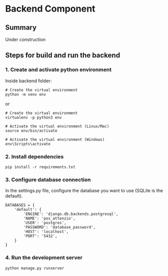 # Backend Component

## Summary

Under construction

## Steps for build and run the backend


### 1. Create and activate python environment

Inside backend folder:

```
# Create the virtual environment
python -m venv env 
```

or

```
# Create the virtual environment
virtualenv -p python3 env
```

```
# Activate the virtual environment (Linux/Mac)
source env/bin/activate
```

```
# Activate the virtual environment (Windows)
env\Scripts\activate
```

### 2. Install dependencies

```
pip install -r requirements.txt
```

### 3. Configure database connection

In the settings.py file, configure the database you want to use (SQLite is the default).

```
DATABASES = {
    'default': {
        'ENGINE': 'django.db.backends.postgresql',
        'NAME': 'pos_attenzio',
        'USER': 'postgres',
        'PASSWORD': 'database_password',
        'HOST': 'localhost',
        'PORT': '5432',
    }
}
```

### 4. Run the development server

```
python manage.py runserver
```


